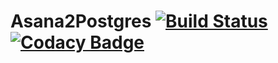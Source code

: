 # Asana2Postgres [![Build Status](https://travis-ci.com/AntonyLeons/Asana2Postgres.svg?token=iEHPmhnrfp4VatGpB9LT&branch=master)](https://travis-ci.com/AntonyLeons/Asana2Postgres) [![Codacy Badge](https://api.codacy.com/project/badge/Grade/96c2e41e78b543b29558193bd883d111)](https://www.codacy.com?utm_source=github.com&amp;utm_medium=referral&amp;utm_content=AntonyLeons/Asana2Postgres&amp;utm_campaign=Badge_Grade)
 
